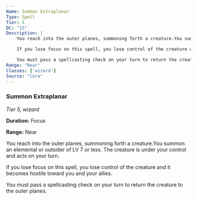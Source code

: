 ```yaml
---
Name: Summon Extraplanar
Type: Spell
Tier: 5
DC: "15"
Description: |
    You reach into the outer planes, summoning forth a creature.You summon an elemental or outsider of LV 7 or less. The creature is under your control and acts on your turn.

    If you lose focus on this spell, you lose control of the creature and it becomes hostile toward you and your allies.

    You must pass a spellcasting check on your turn to return the creature to the outer planes.Duration: "Focus"
Range: "Near"
Classes: ['wizard']
Source: "Core"
---
```


### Summon Extraplanar

_Tier 5, wizard_

**Duration:** Focus

**Range:** Near

You reach into the outer planes, summoning forth a creature.You summon an elemental or outsider of LV 7 or less. The creature is under your control and acts on your turn.

If you lose focus on this spell, you lose control of the creature and it becomes hostile toward you and your allies.

You must pass a spellcasting check on your turn to return the creature to the outer planes.

